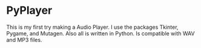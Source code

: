 # PyPlayer
This is my first try making a Audio Player. I use the packages Tkinter, Pygame, and Mutagen. Also all is written in Python. Is compatible with WAV and MP3 files.
